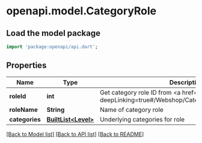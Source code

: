 # openapi.model.CategoryRole

## Load the model package
```dart
import 'package:openapi/api.dart';
```

## Properties
Name | Type | Description | Notes
------------ | ------------- | ------------- | -------------
**roleId** | **int** | Get category role ID from <a href=\"?deepLinking=true#/Webshop/CategoryRoles\">/api/Webshop</a> | [optional] 
**roleName** | **String** | Name of category role | [optional] 
**categories** | [**BuiltList&lt;Level&gt;**](Level.md) | Underlying categories for role | [optional] 

[[Back to Model list]](../README.md#documentation-for-models) [[Back to API list]](../README.md#documentation-for-api-endpoints) [[Back to README]](../README.md)


